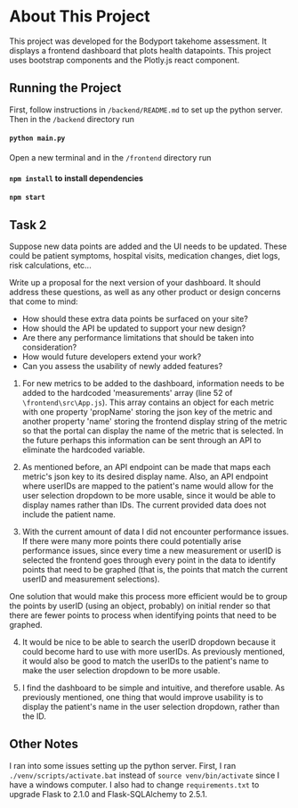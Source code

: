 # About This Project
This project was developed for the Bodyport takehome assessment. It displays a frontend dashboard that plots health datapoints. 
This project uses bootstrap components and the Plotly.js react component.

## Running the Project
First, follow instructions in `/backend/README.md` to set up the python server. Then in the `/backend` directory run 
 #### `python main.py`

Open a new terminal and in the `/frontend` directory run 
 #### `npm install` to install dependencies
 #### `npm start`

## Task 2
Suppose new data points are added and the UI needs to be updated.
These could be patient symptoms, hospital visits, medication changes, diet logs, risk calculations, etc...

Write up a proposal for the next version of your dashboard.
It should address these questions, as well as any other product or design concerns that come to mind:

* How should these extra data points be surfaced on your site?
* How should the API be updated to support your new design?
* Are there any performance limitations that should be taken into consideration?
* How would future developers extend your work?
* Can you assess the usability of newly added features?

1. For new metrics to be added to the dashboard, information needs to be added to the hardcoded 'measurements' array (line 52 of `\frontend\src\App.js`). This array contains an object for each metric with one property 'propName' storing the json key of the metric and another property 'name' storing the frontend display string of the metric so that the portal can display the name of the metric that is selected. In the future perhaps this information can be sent through an API to eliminate the hardcoded variable.

2. As mentioned before, an API endpoint can be made that maps each metric's json key to its desired display name. Also, an API endpoint where userIDs are mapped to the patient's name would allow for the user selection dropdown to be more usable, since it would be able to display names rather than IDs. The current provided data does not include the patient name.

3. With the current amount of data I did not encounter performance issues. If there were many more points there could potentially arise performance issues,
since every time a new measurement or userID is selected the frontend goes through every point in the data to identify points that need to be graphed (that is, the points that match the current userID and measurement selections). 

One solution that would make this process more efficient would be to group the points by userID (using an object, probably) on initial render so that there are fewer points to process when identifying points that need to be graphed.

4. It would be nice to be able to search the userID dropdown because it could become hard to use with more userIDs. As previously mentioned, it would also be good to match the userIDs to the patient's name to make the user selection dropdown to be more usable.

5. I find the dashboard to be simple and intuitive, and therefore usable. As previously mentioned, one thing that would improve usability is to display the patient's name in the user selection dropdown, rather than the ID.

## Other Notes
I ran into some issues setting up the python server. First, I ran `./venv/scripts/activate.bat`  instead of `source venv/bin/activate` since I have a windows computer. I also had to change `requirements.txt` to upgrade Flask to 2.1.0 and Flask-SQLAlchemy to 2.5.1.
